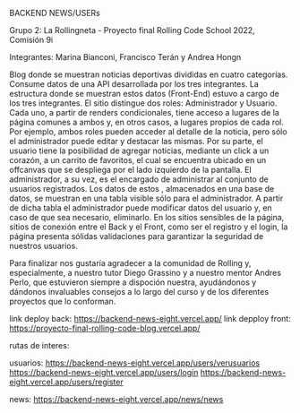 BACKEND NEWS/USERs

Grupo 2: La Rollingneta - Proyecto final Rolling Code School 2022, Comisión 9i

Integrantes: Marina Bianconi, Francisco Terán y Andrea Hongn 

Blog donde se muestran noticias deportivas divididas en cuatro categorías. Consume datos de una API desarrollada por los tres integrantes. La estructura donde se muestran estos datos (Front-End) estuvo a cargo de los tres integrantes. El sitio distingue dos roles: Administrador y Usuario. Cada uno, a partir de renders condicionales, tiene acceso a lugares de la página comunes a ambos y, en otros casos, a lugares propios de cada rol. Por ejemplo, ambos roles pueden acceder al detalle de la noticia, pero sólo el administrador puede editar y destacar las mismas. Por su parte, el usuario tiene la posibilidad de agregar noticias, mediante un click a un corazón, a un carrito de favoritos, el cual se encuentra ubicado en un offcanvas que se despliega por el lado izquierdo de la pantalla. El administrador, a su vez, es el encargado de administrar al conjunto de usuarios registrados. Los datos de estos , almacenados en una base de datos, se muestran en una tabla visible sólo para el administrador. A partir de dicha tabla el administrador puede modificar datos del usuario y, en caso de que sea necesario, eliminarlo. En los sitios sensibles de la página, sitios de conexión entre el Back y el Front, como ser el registro y el login, la página presenta sólidas validaciones para garantizar la seguridad de nuestros usuarios.

Para finalizar nos gustaría agradecer a la comunidad de Rolling y, especialmente, a nuestro tutor Diego Grassino y a nuestro mentor Andres Perlo, que estuvieron siempre a dispoción nuestra, ayudándonos y dándonos invaluables consejos a lo largo del curso y de los diferentes proyectos que lo conforman.

link deploy back: https://backend-news-eight.vercel.app/
link depploy front: https://proyecto-final-rolling-code-blog.vercel.app/

rutas de interes:

usuarios:
https://backend-news-eight.vercel.app/users/verusuarios
https://backend-news-eight.vercel.app/users/login
https://backend-news-eight.vercel.app/users/register

news:
https://backend-news-eight.vercel.app/news/news
